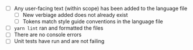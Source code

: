- [ ] Any user-facing text (within scope) has been added to the language file
  - [ ] New verbiage added does not already exist
  - [ ] Tokens match style guide conventions in the language file
- [ ] `yarn lint` ran and formatted the files
- [ ] There are no console errors
- [ ] Unit tests have run and are not failing
